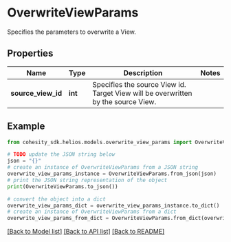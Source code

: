 # OverwriteViewParams

Specifies the parameters to overwrite a View.

## Properties

Name | Type | Description | Notes
------------ | ------------- | ------------- | -------------
**source_view_id** | **int** | Specifies the source View id. Target View will be overwritten by the source View. | 

## Example

```python
from cohesity_sdk.helios.models.overwrite_view_params import OverwriteViewParams

# TODO update the JSON string below
json = "{}"
# create an instance of OverwriteViewParams from a JSON string
overwrite_view_params_instance = OverwriteViewParams.from_json(json)
# print the JSON string representation of the object
print(OverwriteViewParams.to_json())

# convert the object into a dict
overwrite_view_params_dict = overwrite_view_params_instance.to_dict()
# create an instance of OverwriteViewParams from a dict
overwrite_view_params_from_dict = OverwriteViewParams.from_dict(overwrite_view_params_dict)
```
[[Back to Model list]](../README.md#documentation-for-models) [[Back to API list]](../README.md#documentation-for-api-endpoints) [[Back to README]](../README.md)


